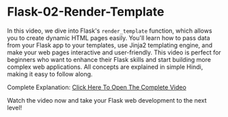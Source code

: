# Flask-02-Render-Template
In this video, we dive into Flask's `render_template` function, which allows you to create dynamic HTML pages easily. You'll learn how to pass data from your Flask app to your templates, use Jinja2 templating engine, and make your web pages interactive and user-friendly. This video is perfect for beginners who want to enhance their Flask skills and start building more complex web applications. All concepts are explained in simple Hindi, making it easy to follow along.

Complete Explanation: [Click Here To Open The Complete Video](https://youtu.be/nXGZPfjx7wI)

Watch the video now and take your Flask web development to the next level!
